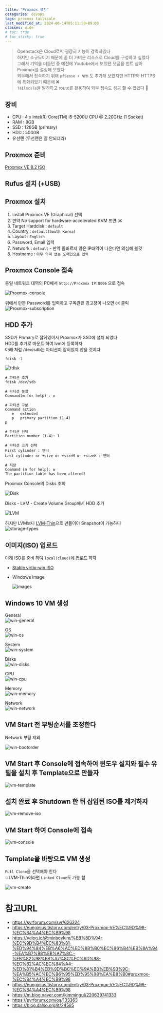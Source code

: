 ```yaml
---
title: "Proxmox 설치"
categories: devops
tags: proxmox tailscale
last_modified_at: 2024-08-14T05:11:50+09:00
classes: wide
# toc: true
# toc_sticky: true
---
```


> Openstack은 Cloud로써 굉장히 기능이 강력하였다  
> 하지만 소규모이기 때문에 좀 더 가벼운 리소스로 Cloud를 구성하고 싶었다  
> 그래서 기억을 더듬던 중 예전에 Youtube에서 보았던 댓글을 힌트 삼아 Proxmox를 설정해 보았다  
> 외부에서 접속하기 위해 `pfSense + NPM` 도 추가해 보았지만 HTTP와 HTTPS에 특화되었기 때문에 ❌  
> `Tailscale`을 발견하고 route를 활용하여 외부 접속도 성공 할 수 있었다 🔆

## 장비

- CPU : 4 x Intel(R) Core(TM) i5-5200U CPU @ 2.20GHz (1 Socket)
- RAM : 8GB
- SSD : 128GB (primary)
- HDD : 500GB
- 유선랜 (무선랜은 잘 안되더라)

## Proxmox 준비

[Proxmox VE 8.2 ISO](https://proxmox.com/en/downloads/proxmox-virtual-environment/iso)

## Rufus 설치 (+USB)

## Proxmox 설치

1. Install Proxmox VE (Graphical) 선택
2. 만약 No support for hardware-accelerated KVM 뜨면 `OK`
3. Target Harddisk : `default`
4. Country : `default(South Korea)`
5. Layout : `English`
6. Password, Email 입력
7. Network : `default` - 만약 올바르지 않은 IP대역이 나온다면 의심해 볼것
8. Hostname : `아무 의미 없는 도메인으로 입력`

## Proxmox Console 접속

동일 네트워크 대역의 PC에서 `http://Proxmox IP:8006` 으로 접속

![Proxmox-console](/images/2024-08-14-15-31-44.png)

위에서 만든 Password를 입력하고
구독관련 경고창이 나오면 `OK` 클릭
![Proxmox-subscription](/images/2024-08-14-15-33-27.png)

## HDD 추가

SSD가 Primary로 잡혀있어서 Proxmox가 SSD에 설치 되었다  
HDD를 추가로 마운트 하여 lvm에 등록하자  
아래 처럼 /dev/sdb는 파티션이 잡혀있지 않을 것이다

```
fdisk -l
```

![fdisk](/images/2024-08-14-15-40-23.png)

```
# 파티션 추가
fdisk /dev/sdb

# 파티션 분할
Command(m for help) : n

# 파티션 구분
Command action
   e   extended
   p   primary partition (1-4)
p

# 파티션 선택
Partition number (1-4): 1

# 파티션 크기 선택
First cylinder : 엔터
Last cylinder or +size or +sizeM or +sizeK : 엔터

# 저장
Command (m for help): w
The partition table has been altered!
```

Proxmox Console의 Disks 조회

![Disk](/images/2024-08-14-15-54-12.png)

Disks - LVM - Create Volume Group에서 HDD 추가

![LVM](/images/2024-08-14-15-55-15.png)

하지만 LVM보다 [LVM-Thin](https://pve.proxmox.com/pve-docs/chapter-pvesm.html#_storage_types)으로 만들어야 Snapshot이 가능하다  
![storage-types](/images/2024-08-14-15-56-37.png)

## 이미지(ISO) 업로드

아래 ISO를 준비 하여 `local(cloud)`에 업로드 하자

- [Stable virtio-win ISO](https://github.com/virtio-win/virtio-win-pkg-scripts/blob/master/README.md)
- Windows Image

  ![images](/images/2024-08-14-16-22-51.png)

## Windows 10 VM 생성

General  
![win-general](/images/2024-08-14-16-26-23.png)

OS  
![win-os](/images/2024-08-14-16-27-06.png)

System  
![win-system](/images/2024-08-14-16-28-11.png)

Disks  
![win-disks](/images/2024-08-14-16-29-15.png)

CPU  
![win-cpu](/images/2024-08-14-16-30-00.png)

Memory  
![win-memory](/images/2024-08-14-16-30-31.png)

Network  
![win-network](/images/2024-08-14-16-31-02.png)

## VM Start 전 부팅순서를 조정한다

Network 부팅 제외

![win-bootorder](/images/2024-08-14-16-38-44.png)

## VM Start 후 Console에 접속하여 윈도우 설치와 필수 유틸을 설치 후 Template으로 만들자

![vm-template](/images/2024-08-14-16-33-45.png)

## 설치 완료 후 Shutdown 한 뒤 삽입된 ISO를 제거하자

![vm-remove-iso](/images/2024-08-14-16-40-22.png)

## VM Start 하여 Console에 접속

![vm-console](/images/2024-08-14-16-41-58.png)

## Template을 바탕으로 VM 생성

`Full Clone`을 선택해야 한다  
💥LVM-Thin이라면 `Linked Clone`도 가능 함

![vm-create](/images/2024-08-14-16-34-48.png)

# 참고URL

- https://svrforum.com/svr/626324
- https://eunginius.tistory.com/entry/03-Proxmox-VE%EC%9D%98-%EC%84%A4%EC%B9%98
- https://velog.io/@minboykim/%EB%8D%94-%EC%9D%B4%EC%83%81-%ED%94%84%EB%A6%AC%ED%8B%B0%EC%96%B4%EB%8A%94-%EA%B7%B8%EB%A7%8C.-%EB%82%98%EB%A7%8C%EC%9D%98-%EC%82%AC%EC%84%A4-%ED%81%B4%EB%9D%BC%EC%9A%B0%EB%93%9C-%EA%B5%AC%EC%B6%95%ED%95%98%EA%B8%B0#proxmox-%EC%84%A4%EC%B9%98
- https://eunginius.tistory.com/entry/03-Proxmox-VE%EC%9D%98-%EC%84%A4%EC%B9%98
- https://m.blog.naver.com/kimmingul/220639741333
- https://svrforum.com/os/133363
- https://blog.dalso.org/it/24585
